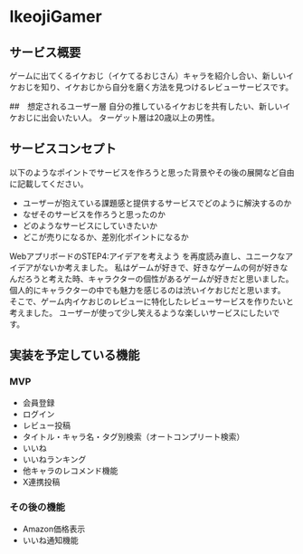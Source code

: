 # IkeojiGamer

## サービス概要
ゲームに出てくるイケおじ（イケてるおじさん）キャラを紹介し合い、新しいイケおじを知り、イケおじから自分を磨く方法を見つけるレビューサービスです。

##　想定されるユーザー層
自分の推しているイケおじを共有したい、新しいイケおじに出会いたい人。
ターゲット層は20歳以上の男性。

## サービスコンセプト
以下のようなポイントでサービスを作ろうと思った背景やその後の展開など自由に記載してください。
* ユーザーが抱えている課題感と提供するサービスでどのように解決するのか
* なぜそのサービスを作ろうと思ったのか
* どのようなサービスにしていきたいか
* どこが売りになるか、差別化ポイントになるか

WebアプリボードのSTEP4:アイデアを考えよう を再度読み直し、ユニークなアイデアがないか考えました。
私はゲームが好きで、好きなゲームの何が好きなんだろうと考えた時、キャラクターの個性があるゲームが好きだと思いました。
個人的にキャラクターの中でも魅力を感じるのは渋いイケおじだと思います。
そこで、ゲーム内イケおじのレビューに特化したレビューサービスを作りたいと考えました。
ユーザーが使って少し笑えるような楽しいサービスにしたいです。


## 実装を予定している機能
### MVP
* 会員登録
* ログイン
* レビュー投稿
* タイトル・キャラ名・タグ別検索（オートコンプリート検索）
* いいね
* いいねランキング
* 他キャラのレコメンド機能
* X連携投稿


### その後の機能

* Amazon価格表示
* いいね通知機能